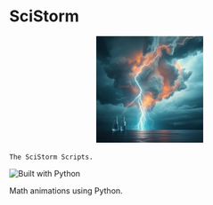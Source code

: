 # SciStorm

<p align="center">
    <img src="./assets/icons/scistorm.jpg" alt="SciStorm logo" width="192" height="192" />

    The SciStorm Scripts.

</p>

![Built with Python](https://img.shields.io/badge/Python-3776AB.svg?style=for-the-badge&logo=Python&logoColor=white)

Math animations using Python.

